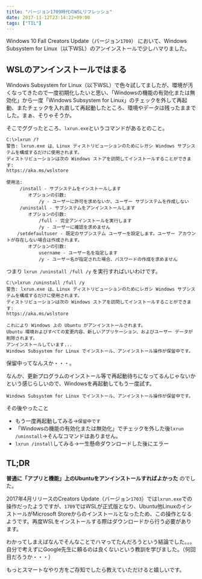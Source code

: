 ```yaml
---
title: "バージョン1709時代のWSLリフレッシュ"
date: 2017-11-12T23:14:22+09:00
tags: ["TIL"]
---
```

Windows 10 Fall Creators Update（バージョン`1709`） において、Windows Subsystem for Linux（以下WSL）のアンインストールで少しハマりました。
<!--more-->

## WSLのアンインストールではまる
Windows Subsystem for Linux（以下WSL）で色々試してましたが、環境が汚くなってきたので一度初期化したいと思い、「Windowsの機能の有効化または無効化」から一度「Windows Subsystem for Linux」のチェックを外して再起動、またチェックを入れ直して再起動したところ、環境やデータは残ったままでした。まぁ、そりゃそうか。

そこでググったところ、`lxrun.exe`というコマンドがあるとのこと。

```
C:\>lxrun /?
警告: lxrun.exe は、Linux ディストリビューションのためにレガシ Windows サブシステムを構成するだけに使用されます。
ディストリビューションは次の Windows ストアを訪問してインストールすることができます:
https://aka.ms/wslstore

使用法:
     /install - サブシステムをインストールします
        オプションの引数:
            /y - ユーザーに許可を求めないか、ユーザー サブシステムを作成しない
     /uninstall - サブシステムをアンインストールします
        オプションの引数:
            /full - 完全アンインストールを実行します
            /y - ユーザーに確認を求めません
    /setdefaultuser - 既定のサブシステム ユーザーを設定します。ユーザー アカウントが存在しない場合は作成されます。
        オプションの引数:
            username - ユーザー名を指定します
            /y - ユーザー名が指定された場合、パスワードの作成を求めません
```

つまり `lxrun /uninstall /full /y` を実行すればいいわけです。

```
C:\>lxrun /uninstall /full /y
警告: lxrun.exe は、Linux ディストリビューションのためにレガシ Windows サブシステムを構成するだけに使用されます。
ディストリビューションは次の Windows ストアを訪問してインストールすることができます:
https://aka.ms/wslstore

これにより Windows 上の Ubuntu がアンインストールされます。
Ubuntu 環境およびすべての変更内容、新しいアプリケーション、およびユーザー データが削除されます。
アンインストールしています...
Windows Subsystem for Linux でインストール、アンインストール操作が保留中です。
```

保留中ってなんスか・・・。

なんか、更新プログラムのインストール等で再起動待ちになってるんじゃないかという感じらしいので、Windowsを再起動してもう一度試す。

```
Windows Subsystem for Linux でインストール、アンインストール操作が保留中です。
```

その後やったこと

- もう一度再起動してみる→`保留中です`
- 「Windowsの機能の有効化または無効化」でチェックを外した後`lxrun /uninstall`→そんなコマンドはありません。
- `lxrun /install`してみる→一生懸命ダウンロードした後にエラー

## TL;DR
**普通に「アプリと機能」上のUbuntuをアンインストールすればよかった** のでした。

2017年4月リリースのCreators Update（バージョン`1703`）では`lxrun.exe`での操作だったようですが、`1709`ではWSLが正式版となり、Ubuntu他LinuxのインストールがMicrosoft Storeからのインストールとなったため、この操作となるようです。再度WSLをインストールする際はダウンロードから行う必要があります。

わかってしまえばなんでそんなことでハマってたんだろうという結論でした。。。自分で考えずにGoogle先生に頼るのは良くないという教訓を学びました。（何回目だろうか・・・）

もっとスマートなやり方をご存知でしたら教えていただけると嬉しいです。